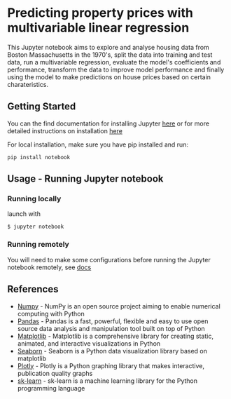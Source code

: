 # Predicting property prices with multivariable linear regression

This Jupyter notebook aims to explore and analyse housing data from Boston Massachusetts in the 1970's, split the data into training and test data, run a multivariable regression,
evaluate the model's coefficients and performance, transform the data to improve model performance and finally using the model to make predictions on house prices based on 
certain charateristics.


## Getting Started         
You can the find documentation for installing Jupyter [here](https://jupyter.org/install) or for more detailed instructions on installation [here](https://jupyterlab.readthedocs.io/en/stable/getting_started/installation.html) 

For local installation, make sure you have pip installed and run:

`
pip install notebook
`

## Usage - Running Jupyter notebook

### Running locally

launch with

`
$ jupyter notebook
`

### Running remotely

You will need to make some configurations before running the Jupyter notebook remotely, see [docs](https://jupyter-notebook.readthedocs.io/en/stable/public_server.html)

## References


* [Numpy](https://numpy.org/) - NumPy is an open source project aiming to enable numerical computing with Python
* [Pandas](https://pandas.pydata.org/) - Pandas is a fast, powerful, flexible and easy to use open source data analysis and manipulation tool built on top of Python
* [Matplotlib](https://matplotlib.org/) - Matplotlib is a comprehensive library for creating static, animated, and interactive visualizations in Python
* [Seaborn](https://seaborn.pydata.org/) - Seaborn is a Python data visualization library based on matplotlib
* [Plotly](https://plotly.com/python/) - Plotly is a Python graphing library that makes interactive, publication quality graphs
* [sk-learn](https://scikit-learn.org/stable/) - sk-learn is a machine learning library for the Python programming language

